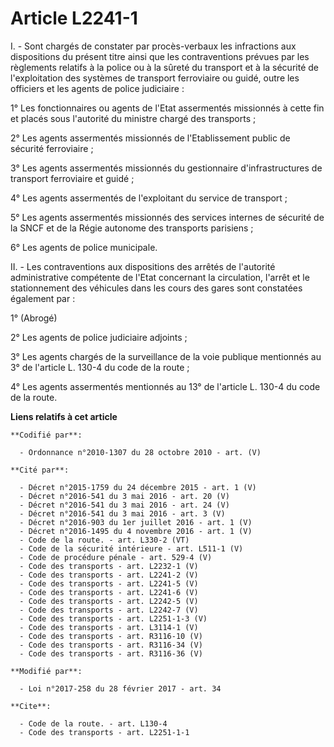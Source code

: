 # Article L2241-1

I. - Sont chargés de constater par procès-verbaux les infractions aux dispositions du présent titre ainsi que les
contraventions prévues par les règlements relatifs à la police ou à la sûreté du transport et à la sécurité de l'exploitation
des systèmes de transport ferroviaire ou guidé, outre les officiers et les agents de police judiciaire : 

1° Les fonctionnaires ou agents de l'Etat assermentés missionnés à cette fin et placés sous l'autorité du ministre chargé des
transports ; 

2° Les agents assermentés missionnés de l'Etablissement public de sécurité ferroviaire ; 

3° Les agents assermentés missionnés du gestionnaire d'infrastructures de transport ferroviaire et guidé ; 

4° Les agents assermentés de l'exploitant du service de transport ; 

5° Les agents assermentés missionnés des services internes de sécurité de la SNCF et de la Régie autonome des transports
parisiens ;

6° Les agents de police municipale. 

II. - Les contraventions aux dispositions des arrêtés de l'autorité administrative compétente de l'Etat concernant la
circulation, l'arrêt et le stationnement des véhicules dans les cours des gares sont constatées également par : 

1° (Abrogé) 

2° Les agents de police judiciaire adjoints ; 

3° Les agents chargés de la surveillance de la voie publique mentionnés au 3° de l'article L. 130-4 du code de la route ; 

4° Les agents assermentés mentionnés au 13° de l'article L. 130-4 du code de la route.

**Liens relatifs à cet article**

	**Codifié par**:

	  - Ordonnance n°2010-1307 du 28 octobre 2010 - art. (V)

	**Cité par**:

	  - Décret n°2015-1759 du 24 décembre 2015 - art. 1 (V)
	  - Décret n°2016-541 du 3 mai 2016 - art. 20 (V)
	  - Décret n°2016-541 du 3 mai 2016 - art. 24 (V)
	  - Décret n°2016-541 du 3 mai 2016 - art. 3 (V)
	  - Décret n°2016-903 du 1er juillet 2016 - art. 1 (V)
	  - Décret n°2016-1495 du 4 novembre 2016 - art. 1 (V)
	  - Code de la route. - art. L330-2 (VT)
	  - Code de la sécurité intérieure - art. L511-1 (V)
	  - Code de procédure pénale - art. 529-4 (V)
	  - Code des transports - art. L2232-1 (V)
	  - Code des transports - art. L2241-2 (V)
	  - Code des transports - art. L2241-5 (V)
	  - Code des transports - art. L2241-6 (V)
	  - Code des transports - art. L2242-5 (V)
	  - Code des transports - art. L2242-7 (V)
	  - Code des transports - art. L2251-1-3 (V)
	  - Code des transports - art. L3114-1 (V)
	  - Code des transports - art. R3116-10 (V)
	  - Code des transports - art. R3116-34 (V)
	  - Code des transports - art. R3116-36 (V)

	**Modifié par**:

	  - Loi n°2017-258 du 28 février 2017 - art. 34

	**Cite**:

	  - Code de la route. - art. L130-4
	  - Code des transports - art. L2251-1-1
